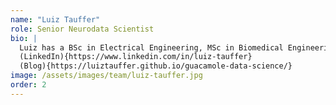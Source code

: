 ```yaml
---
name: "Luiz Tauffer"
role: Senior Neurodata Scientist
bio: |
  Luiz has a BSc in Electrical Engineering, MSc in Biomedical Engineering and am currently at the late stages of his PhD in Computational Neuroscience. His research work has been focused on mathematical modelling of biological systems and behaviour, i.e. machine learning and data science applied to the life sciences. He is currently expanding my work to cover for more general machine learning / data science consultancy and software development.
  (LinkedIn){https://www.linkedin.com/in/luiz-tauffer}
  (Blog){https://luiztauffer.github.io/guacamole-data-science/}
image: /assets/images/team/luiz-tauffer.jpg
order: 2
---
```


